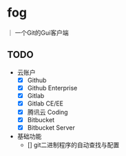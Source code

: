 # fog
｜ 一个Git的Gui客户端

## TODO
* 云账户  
    - [x] Github
    - [x] Github Enterprise
    - [x] Gitlab
    - [x] Gitlab CE/EE
    - [x] 腾讯云 Coding
    - [x] Bitbucket
    - [x] Bitbucket Server

* 基础功能
    - [] git二进制程序的自动查找与配置